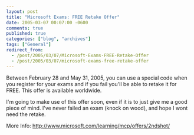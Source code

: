 ```yaml
---
layout: post
title: "Microsoft Exams: FREE Retake Offer"
date: 2005-03-07 00:07:00 -0600
comments: true
published: true
categories: ["blog", "archives"]
tags: ["General"]
redirect_from: 
  - /post/2005/03/07/Microsoft-Exams-FREE-Retake-Offer
  - /post/2005/03/07/microsoft-exams-free-retake-offer
---
```

<!-- more -->
<P class=MsoNormal><SPAN style="FONT-SIZE: 8pt; FONT-FAMILY: Verdana">
<P class=MsoNormal><SPAN style="FONT-SIZE: 8pt; FONT-FAMILY: Verdana"></SPAN></P>
<P></SPAN>Between February 28 and May 31, 2005, you can use a special code&nbsp;when you&nbsp;register for your exams and if you fail you'll be able to retake it for FREE. This offer is available worldwide.</P>
<P>I'm going to make use of this offer soon, even if it is to just give me a good piece of mind. I've never failed an exam (knock on wood), and hope I wont need the retake.</P>
<P></P>
<P>More Info: <A href="http://www.microsoft.com/learning/mcp/offers/2ndshot/">http://www.microsoft.com/learning/mcp/offers/2ndshot/</A></P>
